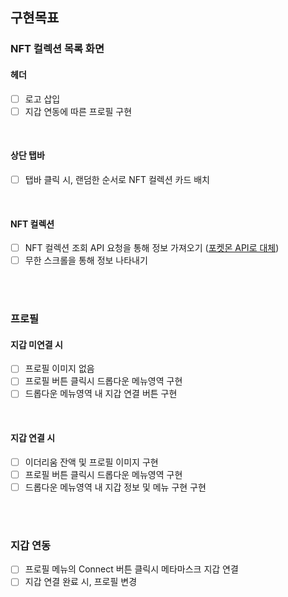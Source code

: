 ## 구현목표

### NFT 컬렉션 목록 화면
#### 헤더
- [ ] 로고 삽입
- [ ] 지갑 연동에 따른 프로필 구현

<br>

#### 상단 탭바
- [ ] 탭바 클릭 시, 랜덤한 순서로 NFT 컬렉션 카드 배치

<br>

#### NFT 컬렉션
- [ ] NFT 컬렉션 조회 API 요청을 통해 정보 가져오기 ([포켓몬 API로 대체](https://pokeapi.co/docs/v2#resource-listspagination-section))
- [ ] 무한 스크롤을 통해 정보 나타내기

<br><br>

### 프로필
#### 지갑 미연결 시
- [ ] 프로필 이미지 없음
- [ ] 프로필 버튼 클릭시 드롭다운 메뉴영역 구현
- [ ] 드롭다운 메뉴영역 내 지갑 연결 버튼 구현

<br>

#### 지갑 연결 시
- [ ] 이더리움 잔액 및 프로필 이미지 구현
- [ ] 프로필 버튼 클릭시 드롭다운 메뉴영역 구현
- [ ] 드롭다운 메뉴영역 내 지갑 정보 및 메뉴 구현 구현

<br><br>

### 지갑 연동
- [ ] 프로필 메뉴의 Connect 버튼 클릭시 메타마스크 지갑 연결
- [ ] 지갑 연결 완료 시, 프로필 변경